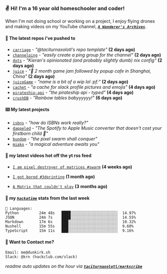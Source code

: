 ### ✌️ Hi! I'm a 16 year old homeschooler and coder!

When I'm not doing school or working on a project, I enjoy flying drones and making videos on my YouTube channel, [**_`A Wanderer's Archives`_**](https://youtube.com/@wanderer.archives).

#### 👷 The latest repos i've pushed to

- [`carriage`](https://github.com/taciturnaxolotl/carriage) - _"@taciturnaxolotl's repo template"_ **(2 days ago)**
- [`channelping`](https://github.com/taciturnaxolotl/channelping) - _"easily create a ping group for the channel"_ **(2 days ago)**
- [`dots`](https://github.com/taciturnaxolotl/dots) - _"Kieran's opinionated (and probably slightly dumb) nix config"_ **(2 days ago)**
- [`juice`](https://github.com/hackclub/juice) - _"🧃 2 month game jam followed by popup cafe in Shanghai, China"_ **(2 days ago)**
- [`juiceGame`](https://github.com/felixgao-0/juiceGame) - _"name is a bit of a wip lol :pf:"_ **(2 days ago)**
- [`cachet`](https://github.com/taciturnaxolotl/cachet) - _"a cache for slack profile pictures and emojis"_ **(4 days ago)**
- [`pirateship-api`](https://github.com/taciturnaxolotl/pirateship-api) - _"the pirateship api - typed"_ **(4 days ago)**
- [`crushDB`](https://github.com/taciturnaxolotl/crushDB) - _"Rainbow tables babyyyyyy!"_ **(6 days ago)**

#### ⌨️ My latest projects

- [`isbns`](https://github.com/taciturnaxolotl/isbns) - _"how do ISBNs work really?"_
- [`dappeled`](https://github.com/taciturnaxolotl/dappeled) - _"The Spotify to Apple Music converter that doesn't cost your firstborn child 🍏"_
- [`bundom`](https://github.com/taciturnaxolotl/bundom) - _"the pixel swarm shall conquer"_
- [`miako`](https://github.com/taciturnaxolotl/miako) - _"a magical adventure awaits you"_

#### 🍿 my latest videos hot off the yt rss feed

- [`I am pixel destroyer of matrices #swarm`](https://www.youtube.com/watch?v=bh3vvy5NyKg) **(4 weeks ago)**

- [`I got bored #3dprinting`](https://www.youtube.com/watch?v=59f5n1NeItE) **(1 month ago)**

- [`A Matrix that couldn't play`](https://www.youtube.com/watch?v=NodwjZF7uZw) **(3 months ago)**



#### 📡 my [_`hackatime`_](https://waka.hackclub.com) stats from the last week

```text
💾 Languages:
Python         24m 48s   ████░░░░░░░░░░░░░░░░░░░░░  14.97%
JSON           24m 7s    ████░░░░░░░░░░░░░░░░░░░░░  14.55%
Markdown       17m 6s    ███░░░░░░░░░░░░░░░░░░░░░░  10.32%
Nushell        15m 55s   ███░░░░░░░░░░░░░░░░░░░░░░  9.60%
TypeScript     15m 11s   ███░░░░░░░░░░░░░░░░░░░░░░  9.16%
```

#### 📮 Want to Contact me?

```text
Email: me@dunkirk.sh
Slack: @krn (hackclub.com/slack)
```

_readme auto updates on the hour via [**`taciturnaxolotl/markscribe`**](https://github.com/taciturnaxolotl/markscribe)_
